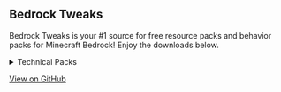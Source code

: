 ## Bedrock Tweaks

Bedrock Tweaks is your #1 source for free resource packs and behavior packs for Minecraft Bedrock! Enjoy the downloads below.
<link rel="stylesheet" href="{{ '/assets/css/style.css?v=' | append: site.github.build_revision | relative_url }}">
<details close>
<summary>Technical Packs</summary>
<br>
Download Button:<br>
{% include mainpage.html %}
<br><br>
</details>

<a href="{{ site.github.repository_url }}" class="custom_button">View on GitHub</a>    
